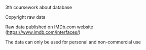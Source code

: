 3th coursework about database

Copyright raw data 

Raw data published on IMDb.com website (https://www.imdb.com/interfaces/)

The data can only be used for personal and non-commercial use
